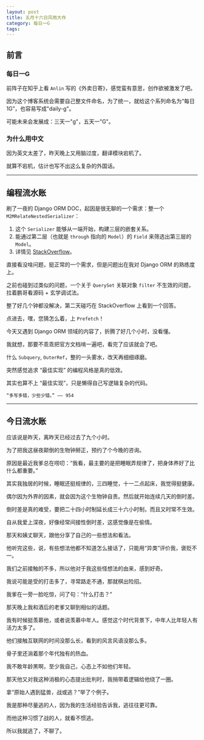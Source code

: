 ```yaml
---
layout: post
title: 五月十六日风雨大作
category: 每日一G
tags:
---
```


## 前言

### 每日一G

前阵子在知乎上看 `Anlin` 写的《外卖日寄》，感觉蛮有意思，创作欲被激发了吧。

因为这个博客系统会需要自己整文件命名，为了统一，就给这个系列命名为“每日1G”，也容易写成"daily-g"。

可能未来会发展成：三天一"g"，五天一"G"。

### 为什么用中文

因为英文太差了，昨天晚上又用脑过度，翻译模块宕机了。

就算不宕机，估计也写不出这么复杂的外国话。

---

## 编程流水账

刷了一夜的 Django ORM DOC，起因是很无聊的一个需求：整一个 `M2MRelateNestedSerializer`：

1. 这个 `Serializer` 能够从一端开始，构建三层的嵌套关系。
2. 能通过第二层（也就是 `through` 指向的 `Model`）的 `Field` 来筛选出第三层的 `Model`。
3. 详情见 [StackOverflow](https://stackoverflow.com/questions/72251670/how-to-construct-nested-queryset-with-django-orm)。

直接看没啥问题，挺正常的一个需求，但是问题出在我对 Django ORM 的熟练度上。

之前也碰到过类似的问题，一个关于 `QuerySet` 关联对象 `filter` 不生效的问题，拉着鹏哥看源码 + 玄学调试法。

整了好几个钟都没解决，第二天碰巧在 StackOverflow 上看到一个回答。

点进去，嘿，您猜怎么着，上 `Prefetch`！

今天又遇到 Django ORM 领域的内容了，折腾了好几个小时，没看懂。

我就想，那要不乖乖把官方文档啃一遍吧，看完了应该就会了吧。

什么 `Subquery`, `OuterRef`，整的一头雾水，改天再细细琢磨。

突然感觉追求 “最佳实现” 的编程风格是真的低效。

其实也算不上 “最佳实现”，只是懒得自己写逻辑复杂的代码。

    “多写多错，少些少错。” —— 954

---

## 今日流水账

应该说是昨天，离昨天已经过去了九个小时。

为了把我这昼夜颠倒的生物钟掰正，预约了个今晚的咨询。

原因是最近我爹总在唠叨：“我看，最主要的是把睡眠弄规律了，把身体养好了比什么都重要。”

其实我独居的时候，睡眠还挺规律的，三四睡觉，十一二点起床，我觉得挺健康。

偶尔因为外界的因素，就会因为这个生物钟自责。然后就开始连续几天的倒时差。

倒时差是真的难受，要把二十四小时制延长成三十六小时制，而且又时常不生效。

自从我爱上深夜，好像经常间接性倒时差，这感觉像是在偷情。

那天和姨丈聊天，跟他分享了自己的一些想法和看法。

他听完这些，说，有些想法他都不知道怎么接话了，只能用“异类”评价我，褒贬不一。

我们之前接触的不多，所以他对于我这些怪想法的由来，感到好奇。

我说可能是受的打击多了，寻常路走不通，那就棋出险招。

我爹在一旁一脸吃惊，问了句：“什么打击？”

那天晚上我和酒后的老爹又聊到相似的话题。

我有时候挺羡慕他，或者说羡慕中年人。感觉这个时代背景下，中年人比年轻人有活力太多了。

他们接触互联网的时间没那么长，看到的风言风语没那么多。

骨子里还淌着那个年代独有的热血。

我不敢年龄黑啊，至少我自己，心态上不如他们年轻。

那天他又对我这种消极的心态提出批判时，我捎带着逻辑给他绕了一圈。

拿“原始人遇到猛兽，战或逃？”举了个例子。

我是那种尽量逃的人，因为我的生活经验告诉我，逃往往更可靠。

而他这种习惯了战的人，就看不惯逃。

所以我就逃了，不聊了。
